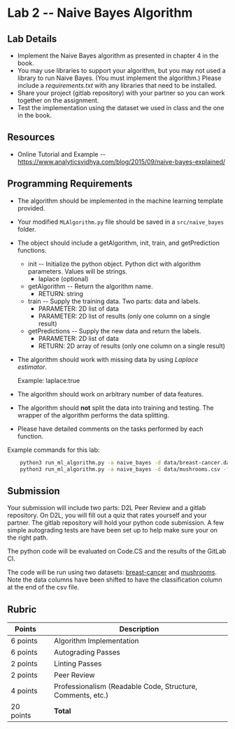 #  Lab 2 -- Naive Bayes Algorithm

## Lab Details

* Implement the Naive Bayes algorithm as presented in chapter 4 in the book.
* You may use libraries to support your algorithm, but you may not used a library to run Naive Bayes. (You must implement the algorithm.) Please include a _requirements.txt_ with any libraries that need to be installed.
* Share your project (gitlab repository) with your partner so you can work together on the assignment.
* Test the implementation using the dataset we used in class and the one in the book.

## Resources

* Online Tutorial and Example -- https://www.analyticsvidhya.com/blog/2015/09/naive-bayes-explained/

## Programming Requirements

* The algorithm should be implemented in the machine learning template provided.
* Your modified `MLAlgorithm.py` file should be saved in a `src/naive_bayes` folder.
* The object should include a getAlgorithm, init, train, and getPrediction functions.
  * init -- Initialize the python object. Python dict with algorithm parameters. Values will be strings.
    * laplace (optional)
  * getAlgorithm -- Return the algorithm name.
    * RETURN: string
  * train -- Supply the training data. Two parts: data and labels.
    * PARAMETER: 2D list of data
    * PARAMETER: 2D list of results (only one column on a single result)
  * getPredictions -- Supply the new data and return the labels.
    * PARAMETER: 2D list of data
    * RETURN: 2D array of results (only one column on a single result)
* The algorithm should work with missing data by using _Laplace estimator_.

    Example: laplace:true

* The algorithm should work on arbitrary number of data features.

* The algorithm should __not__ split the data into training and testing.
  The wrapper of the algorithm performs the data splitting.

* Please have detailed comments on the tasks performed by each function.

Example commands for this lab:

```sh
    python3 run_ml_algorithm.py -a naive_bayes -d data/breast-cancer.data.csv -f "9"
    python3 run_ml_algorithm.py -a naive_bayes -d data/mushrooms.csv -f "22" -p "laplace:true"
```

## Submission

Your submission will include two parts: D2L Peer Review and a gitlab repository.
On D2L, you will fill out a quiz that rates yourself and your partner.
The gitlab repository will hold your python code submission.
A few simple autograding tests are have been set up to help make sure your on the right path.

The python code will be evaluated on Code.CS and the results of the GitLab CI.

The code will be run using two datasets: [breast-cancer](https://archive.ics.uci.edu/ml/datasets/breast+cancer) and [mushrooms](https://archive.ics.uci.edu/ml/datasets/mushroom).
Note the data columns have been shifted to have the classification column at the end of the csv file.

## Rubric

Points      |   | Description
----------- | - | ------------------
  6 points  |   | Algorithm Implementation
  6 points  |   | Autograding Passes
  2 points  |   | Linting Passes
  2 points  |   | Peer Review
  4 points  |   | Professionalism (Readable Code, Structure, Comments, etc.)
 20 points  |   | __**Total**__
